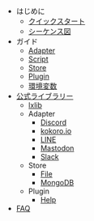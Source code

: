 - はじめに
  - [クイックスタート](quickstart.md)
  - [シーケンス図](sequence-diagram.md)
- ガイド
  - [Adapter](adapter.md)
  - [Script](script.md)
  - [Store](store.md)
  - [Plugin](plugin.md)
  - [環境変数](env.md)
- [公式ライブラリー](library/)
  - [lxlib](library/lxlib/)
  - Adapter
    - [Discord](library/adapter/discord.md)
    - [kokoro.io](library/adapter/kokoro-io.md)
    - [LINE](library/adapter/line.md)
    - [Mastodon](library/adapter/mastodon.md)
    - [Slack](library/adapter/slack.md)
  - Store
    - [File](library/store/file.md)
    - [MongoDB](library/store/mongodb.md)
  - Plugin
    - [Help](library/plugin/help.md)
- [FAQ](faq.md)